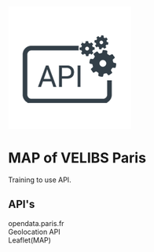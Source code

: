 ![img](img/api.png)

# MAP of VELIBS Paris

Training to use API.

## API's

opendata.paris.fr  
Geolocation API  
Leaflet(MAP)  
